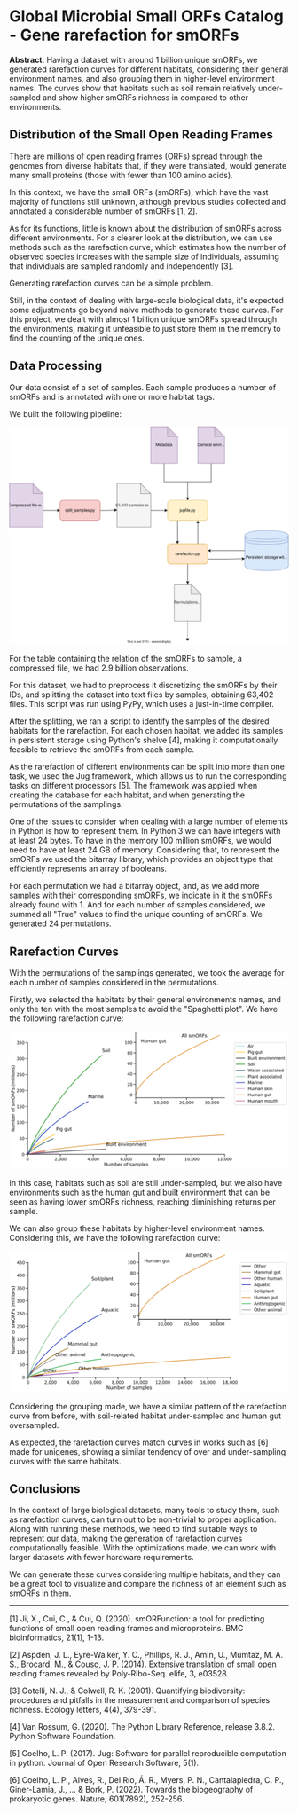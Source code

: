 # Global Microbial Small ORFs Catalog - Gene rarefaction for smORFs

<!-- "general environment name" is internal baseball (Célio made up that term), a general reader will not understand it -->
**Abstract**: Having a dataset with around 1 billion unique smORFs, we generated rarefaction curves for different habitats, considering their general environment names, and also grouping them in higher-level environment names.
The curves show that habitats such as soil remain relatively under-sampled and show higher smORFs richness in compared to other environments.

## Distribution of the Small Open Reading Frames

There are millions of open reading frames (ORFs) spread through the genomes from diverse habitats that, if they were translated, would generate many small proteins (those with fewer than 100 amino acids).
<!-- LPC: "we have" — who is 'we' and what does 'have' mean in this context? -->
In this context, we have the small ORFs (smORFs), which have the vast majority of functions still unknown, although previous studies collected and annotated a considerable number of smORFs [1, 2].

<!-- LPC: I am not sure that the link to function is clear in this project.
I fear that talking about function is a distraction, tbh -->
As for its functions, little is known about the distribution of smORFs across different environments.
For a clearer look at the distribution, we can use methods such as the rarefaction curve, which estimates how the number of observed species increases with the sample size of individuals, assuming that individuals are sampled randomly and independently [3].

Generating rarefaction curves can be a simple problem.
<!-- LPC: I think the following sentence needs to be rewritten -->
Still, in the context of dealing with large-scale biological data, it's expected some adjustments go beyond naive methods to generate these curves.
For this project, we dealt with almost 1 billion unique smORFs spread through the environments, making it unfeasible to just store them in the memory to find the counting of the unique ones.

## Data Processing

Our data consist of a set of samples.
Each sample produces a number of smORFs and is annotated with one or more habitat tags.

We built the following pipeline:

![](imgs/pipeline.svg)

For the table containing the relation of the smORFs to sample, a compressed file, we had 2.9 billion observations.
<!-- LPC: Not sure what the word "discretizing" is indended to mean in the next sentence -->
For this dataset, we had to preprocess it discretizing the smORFs by their IDs, and splitting the dataset into text files by samples, obtaining 63,402 files.
This script was run using PyPy, which uses a just-in-time compiler.

After the splitting, we ran a script to identify the samples of the desired habitats for the rarefaction.
For each chosen habitat, we added its samples in persistent storage using Python's shelve [4], making it computationally feasible to retrieve the smORFs from each sample.

As the rarefaction of different environments can be split into more than one task, we used the Jug framework, which allows us to run the corresponding tasks on different processors [5].
The framework was applied when creating the database for each habitat, and when generating the permutations of the samplings.

One of the issues to consider when dealing with a large number of elements in Python is how to represent them.
In Python 3 we can have integers with at least 24 bytes.
To have in the memory 100 million smORFs, we would need to have at least 24 GB of memory.
Considering that, to represent the smORFs we used the bitarray library, which provides an object type that efficiently represents an array of booleans.

For each permutation we had a bitarray object, and, as we add more samples with their corresponding smORFs, we indicate in it the smORFs already found with 1.
And for each number of samples considered, we summed all "True" values to find the unique counting of smORFs. We generated 24 permutations.

## Rarefaction Curves

With the permutations of the samplings generated, we took the average for each number of samples considered in the permutations.
<!-- LPC I am not sure that Spaghetti plot is the right term (see https://en.wikipedia.org/wiki/Spaghetti_plot) -->
Firstly, we selected the habitats by their general environments names, and only the ten with the most samples to avoid the "Spaghetti plot".
We have the following rarefaction curve:

![](figures/general_envs.svg)

In this case, habitats such as soil are still under-sampled, but we also have environments such as the human gut and built environment that can be seen as having lower smORFs richness, reaching diminishing returns per sample.

We can also group these habitats by higher-level environment names. Considering this, we have the following rarefaction curve:

![](figures/high_envs.svg)

Considering the grouping made, we have a similar pattern of the rarefaction curve from before, with soil-related habitat under-sampled and human gut oversampled.

As expected, the rarefaction curves match curves in works such as [6] made for unigenes, showing a similar tendency of over and under-sampling curves with the same habitats.

## Conclusions

<!-- LPC : the following sentence is very unclear -->
In the context of large biological datasets, many tools to study them, such as rarefaction curves, can turn out to be non-trivial to proper application.
Along with running these methods, we need to find suitable ways to represent our data, making the generation of rarefaction curves computationally feasible.
With the optimizations made, we can work with larger datasets with fewer hardware requirements.

We can generate these curves considering multiple habitats, and they can be a great tool to visualize and compare the richness of an element such as smORFs in them.

---

[1] Ji, X., Cui, C., & Cui, Q. (2020). smORFunction: a tool for predicting functions of small open reading frames and microproteins. BMC bioinformatics, 21(1), 1-13.

[2] Aspden, J. L., Eyre-Walker, Y. C., Phillips, R. J., Amin, U., Mumtaz, M. A. S., Brocard, M., & Couso, J. P. (2014). Extensive translation of small open reading frames revealed by Poly-Ribo-Seq. elife, 3, e03528.

[3] Gotelli, N. J., & Colwell, R. K. (2001). Quantifying biodiversity: procedures and pitfalls in the measurement and comparison of species richness. Ecology letters, 4(4), 379-391.

[4] Van Rossum, G. (2020). The Python Library Reference, release 3.8.2. Python Software Foundation.

[5] Coelho, L. P. (2017). Jug: Software for parallel reproducible computation in python. Journal of Open Research Software, 5(1).

[6] Coelho, L. P., Alves, R., Del Río, Á. R., Myers, P. N., Cantalapiedra, C. P., Giner-Lamia, J., ... & Bork, P. (2022). Towards the biogeography of prokaryotic genes. Nature, 601(7892), 252-256.
